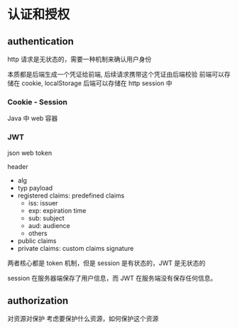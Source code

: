 # 认证和授权

## authentication

http 请求是无状态的，需要一种机制来确认用户身份

本质都是后端生成一个凭证给前端, 后续请求携带这个凭证由后端校验
前端可以存储在 cookie, localStorage
后端可以存储在 http session 中

### Cookie - Session
Java 中 web 容器

### JWT
json web token

header
- alg
- typ
payload
- registered claims: predefined claims
  - iss: issuer
  - exp: expiration time
  - sub: subject
  - aud: audience
  - others
- public claims
- private claims: custom claims
signature

两者核心都是 token 机制，但是 session 是有状态的，JWT 是无状态的

session 在服务器端保存了用户信息，而 JWT 在服务端没有保存任何信息。


## authorization

对资源对保护
考虑要保护什么资源，如何保护这个资源


